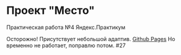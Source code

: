 # Проект "Место"
Практическая работа №4 Яндекс.Практикум

Осторожно! Присутствует небольшой адаптив. 
[Github Pages](https://wardenclock1759.github.io/mesto/)
Но временно не работает, поправлю потом. #27